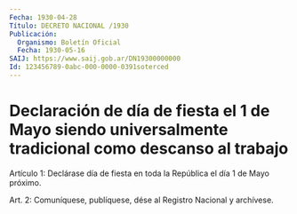 ```yaml
---
Fecha: 1930-04-28
Título: DECRETO NACIONAL /1930
Publicación:
  Organismo: Boletín Oficial
  Fecha: 1930-05-16
SAIJ: https://www.saij.gob.ar/DN19300000000
Id: 123456789-0abc-000-0000-0391soterced
---
```

# Declaración de día de fiesta el 1 de Mayo siendo universalmente tradicional como descanso al trabajo

<a id="1"></a>
Artículo 1: Declárase día de fiesta en toda la República el día 1 de Mayo próximo.

<a id="2"></a>
Art. 2: Comuníquese, publíquese, dése al Registro Nacional y archívese.